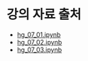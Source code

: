 # 강의 자료 출처
- [hg_07_01.ipynb](https://github.com/k2moon/ml-hg/blob/main/hg_07_01.ipynb)
- [hg_07_02.ipynb](https://github.com/k2moon/ml-hg/blob/main/hg_07_02.ipynb)
- [hg_07_03.ipynb](https://github.com/k2moon/ml-hg/blob/main/hg_07_03.ipynb)
